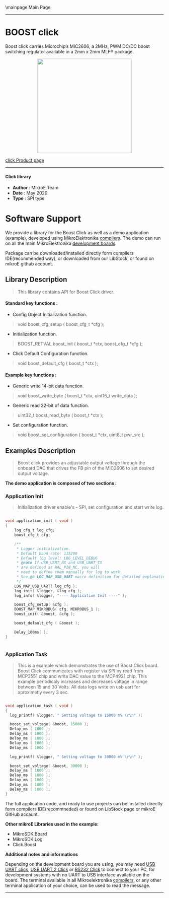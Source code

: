 \mainpage Main Page
 
---
# BOOST click

Boost click carries Microchip’s MIC2606, a 2MHz, PWM DC/DC boost switching regulator available in a 2mm x 2mm MLF® package.

<p align="center">
  <img src="https://download.mikroe.com/images/click_for_ide/boost_click.png" height=300px>
</p>

[click Product page](https://www.mikroe.com/boost-click)

---


#### Click library 

- **Author**        : MikroE Team
- **Date**          : May 2020.
- **Type**          : SPI type


# Software Support

We provide a library for the Boost Click 
as well as a demo application (example), developed using MikroElektronika 
[compilers](https://shop.mikroe.com/compilers). 
The demo can run on all the main MikroElektronika [development boards](https://shop.mikroe.com/development-boards).

Package can be downloaded/installed directly form compilers IDE(recommended way), or downloaded from our LibStock, or found on mikroE github account. 

## Library Description

> This library contains API for Boost Click driver.

#### Standard key functions :

- Config Object Initialization function.
> void boost_cfg_setup ( boost_cfg_t *cfg ); 
 
- Initialization function.
> BOOST_RETVAL boost_init ( boost_t *ctx, boost_cfg_t *cfg );

- Click Default Configuration function.
> void boost_default_cfg ( boost_t *ctx );


#### Example key functions :

- Generic write 14-bit data function.
> void boost_write_byte ( boost_t *ctx, uint16_t write_data );
 
- Generic read 22-bit of data function.
> uint32_t boost_read_byte ( boost_t *ctx );

- Set configuration function.
> void boost_set_configuration ( boost_t *ctx, uint8_t pwr_src );

## Examples Description

> Boost click provides an adjustable output voltage through the onboard DAC that drives the FB pin of the MIC2606 to set desired output voltage.

**The demo application is composed of two sections :**

### Application Init 

> Initialization driver enable's - SPI, set configuration and start write log. 

```c

void application_init ( void )
{
    log_cfg_t log_cfg;
    boost_cfg_t cfg;

    /** 
     * Logger initialization.
     * Default baud rate: 115200
     * Default log level: LOG_LEVEL_DEBUG
     * @note If USB_UART_RX and USB_UART_TX 
     * are defined as HAL_PIN_NC, you will 
     * need to define them manually for log to work. 
     * See @b LOG_MAP_USB_UART macro definition for detailed explanation.
     */
    LOG_MAP_USB_UART( log_cfg );
    log_init( &logger, &log_cfg );
    log_info( &logger, "---- Application Init ----" );

    boost_cfg_setup( &cfg );
    BOOST_MAP_MIKROBUS( cfg, MIKROBUS_1 );
    boost_init( &boost, &cfg );

    boost_default_cfg ( &boost );

    Delay_100ms( );
}
  
```

### Application Task

> This is a example which demonstrates the use of Boost Click board.
  Boost Click communicates with register via SPI by read from MCP3551 chip and write DAC value to the MCP4921 chip.
  This example periodicaly increases and decreases voltage in range between 15 and 30 Volts.
  All data logs write on usb uart for aproximetly every 3 sec. 

```c

void application_task ( void )
{
  log_printf( &logger, " Setting voltage to 15000 mV \r\n" );

  boost_set_voltage( &boost, 15000 );
  Delay_ms ( 1000 );
  Delay_ms ( 1000 );
  Delay_ms ( 1000 );
  Delay_ms ( 1000 );
  Delay_ms ( 1000 );

  log_printf( &logger, " Setting voltage to 30000 mV \r\n" );

  boost_set_voltage( &boost, 30000 );
  Delay_ms ( 1000 );
  Delay_ms ( 1000 );
  Delay_ms ( 1000 );
  Delay_ms ( 1000 );
  Delay_ms ( 1000 );
}  

```

The full application code, and ready to use projects can be  installed directly form compilers IDE(recommneded) or found on LibStock page or mikroE GitHub accaunt.

**Other mikroE Libraries used in the example:** 

- MikroSDK.Board
- MikroSDK.Log
- Click.Boost

**Additional notes and informations**

Depending on the development board you are using, you may need 
[USB UART click](https://shop.mikroe.com/usb-uart-click), 
[USB UART 2 Click](https://shop.mikroe.com/usb-uart-2-click) or 
[RS232 Click](https://shop.mikroe.com/rs232-click) to connect to your PC, for 
development systems with no UART to USB interface available on the board. The 
terminal available in all Mikroelektronika 
[compilers](https://shop.mikroe.com/compilers), or any other terminal application 
of your choice, can be used to read the message.



---
